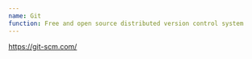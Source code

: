 ```yaml
---
name: Git
function: Free and open source distributed version control system
---
```


https://git-scm.com/